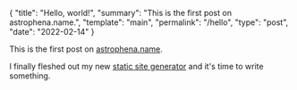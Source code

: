 {
  "title": "Hello, world!",
  "summary": "This is the first post on astrophena.name.",
  "template": "main",
  "permalink": "/hello",
  "type": "post",
  "date": "2022-02-14"
}

This is the first post on [astrophena.name](https://astrophena.name).

I finally fleshed out my new
[static site generator](https://go.astrophena.name/site) and it's time to write
something.
